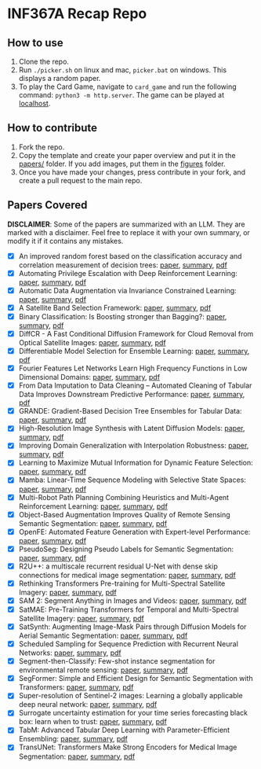 # INF367A Recap Repo


## How to use

1. Clone the repo.
2. Run `./picker.sh` on linux and mac, `picker.bat` on windows. This displays a random paper.
3. To play the Card Game, navigate to `card_game` and run the following command: `python3 -m http.server`. 
The game can be played at [localhost](http://localhost:8000/).


## How to contribute

1. Fork the repo.
2. Copy the template and create your paper overview and 
put it in the [papers/](./papers/) folder. If you add images, 
put them in the [figures](./papers/figures/) folder.
3. Once you have made your changes, 
press contribute in your fork, and create a pull request
to the main repo.


## Papers Covered

__DISCLAIMER__: Some of the papers are summarized with an LLM. 
They are marked with a disclaimer. Feel free to replace it with your own summary, or modify it 
if it contains any mistakes.

- [x] An improved random forest based on the classification accuracy and correlation measurement of decision trees: [paper](https://www.sciencedirect.com/science/article/pii/S0957417423020511), [summary](./papers/improved_random_forest.md), [pdf](./pdfs/improved_random_forest.pdf)
- [x] Automating Privilege Escalation with Deep Reinforcement Learning: [paper](https://dl.acm.org/doi/abs/10.1145/3474369.3486877), [summary](./papers/automatic_privilege_escalation.md), [pdf](./pdfs/automatic_privilege_escalation.pdf)
- [x] Automatic Data Augmentation via Invariance Constrained Learning: [paper](https://arxiv.org/abs/2209.15031), [summary](./papers/automatic_data_augmentation_via_invariance_constrained_learning.md), [pdf](./pdfs/automatic_data_augmentation_via_invariance_constrained_learning.pdf)
- [x] A Satellite Band Selection Framework: [paper](https://arxiv.org/abs/2404.02659), [summary](./papers/satellite_band_selection_framework.md), [pdf](./pdfs/satellite_band_selection_framework.pdf)
- [x] Binary Classification: Is Boosting stronger than Bagging?: [paper](https://arxiv.org/abs/2410.19200), [summary](./papers/is_boosting_stronger_than_bagging.md), [pdf](./pdfs/is_boosting_stronger_than_bagging.pdf)
- [x] DiffCR - A Fast Conditional Diffusion Framework for Cloud Removal from Optical Satellite Images: [paper](https://ieeexplore.ieee.org/document/10436560), [summary](./papers/diffCR.md), [pdf](./pdfs/diffCR.pdf)
- [x] Differentiable Model Selection for Ensemble Learning: [paper](https://arxiv.org/abs/2211.00251), [summary](./papers/differentiable_model_selection_for_ensemble_learning.md), [pdf](./pdfs/differentiable_model_selection_for_ensemble_learning.pdf)
- [x] Fourier Features Let Networks Learn High Frequency Functions in Low Dimensional Domains: [paper](https://proceedings.neurips.cc/paper_files/paper/2020/file/55053683268957697aa39fba6f231c68-Paper.pdf), [summary](./papers/fourier_features.md), [pdf](./pdfs/fourier_features.pdf)
- [x] From Data Imputation to Data Cleaning – Automated Cleaning of Tabular Data Improves Downstream Predictive Performance: [paper](https://proceedings.mlr.press/v238/jager24a/jager24a.pdf), [summary](./papers/automated_cleaning_of_tabular_data.md), [pdf](./pdfs/automated_cleaning_of_tabular_data.pdf)
- [x] GRANDE: Gradient-Based Decision Tree Ensembles for Tabular Data: [paper](https://arxiv.org/abs/2309.17130), [summary](./papers/GRANDE.md), [pdf](./pdfs/GRANDE.pdf)
- [x] High-Resolution Image Synthesis with Latent Diffusion Models: [paper](https://openaccess.thecvf.com/content/CVPR2022/papers/Rombach_High-Resolution_Image_Synthesis_With_Latent_Diffusion_Models_CVPR_2022_paper.pdf), [summary](./papers/high_resolution_image_sythesis.md), [pdf](./pdfs/high_resolution_image_sythesis.pdf)
- [x] Improving Domain Generalization with Interpolation Robustness: [paper](https://openreview.net/pdf?id=Yl_4LpR_3Z), [summary](./papers/improving_domain_generalization.md), [pdf](./pdfs/improving_domain_generalization.pdf)
- [x] Learning to Maximize Mutual Information for Dynamic Feature Selection: [paper](https://proceedings.mlr.press/v202/covert23a/covert23a.pdf), [summary](./papers/maximize_mutual_information.md), [pdf](./pdfs/maximize_mutual_information.pdf)
- [x] Mamba: Linear-Time Sequence Modeling with Selective State Spaces: [paper](https://arxiv.org/abs/2312.00752), [summary](./papers/mamba.md), [pdf](./pdfs/mamba.pdf)
- [x] Multi-Robot Path Planning Combining Heuristics and Multi-Agent Reinforcement Learning: [paper](https://arxiv.org/abs/2306.01270), [summary](./papers/multi_robot_path_planning.md), [pdf](./pdfs/multi_robot_path_planning.pdf)
- [x] Object-Based Augmentation Improves Quality of Remote Sensing Semantic Segmentation: [paper](https://arxiv.org/abs/2105.05516), [summary](./papers/object_based_augmentation.md), [pdf](./pdfs/object_based_augmentation.pdf)
- [x] OpenFE: Automated Feature Generation with Expert-level Performance: [paper](https://arxiv.org/abs/2211.12507), [summary](./papers/OpenFE.md), [pdf](./pdfs/OpenFE.pdf)
- [x] PseudoSeg: Designing Pseudo Labels for Semantic Segmentation: [paper](https://arxiv.org/abs/2010.09713), [summary](./papers/PseudoSeg.md), [pdf](./pdfs/PseudoSeg.pdf)
- [x] R2U++: a multiscale recurrent residual U-Net with dense skip connections for medical image segmentation: [paper](https://link.springer.com/content/pdf/10.1007/s00521-022-07419-7.pdf), [summary](./papers/r2u++.md), [pdf](./pdfs/r2u++.pdf)
- [x] Rethinking Transformers Pre-training for Multi-Spectral Satellite Imagery: [paper](https://arxiv.org/abs/2403.05419), [summary](./papers/SatMAE++.md), [pdf](./pdfs/SatMAE++.pdf)
- [x] SAM 2: Segment Anything in Images and Videos: [paper](https://arxiv.org/abs/2408.00714), [summary](./papers/SAM2.md), [pdf](./pdfs/SAM2.pdf)
- [x] SatMAE: Pre-Training Transformers for Temporal and Multi-Spectral Satellite Imagery: [paper](https://proceedings.neurips.cc/paper_files/paper/2022/file/01c561df365429f33fcd7a7faa44c985-Paper-Conference.pdf), [summary](./papers/SatMAE.md), [pdf](./pdfs/SatMAE.pdf)
- [x] SatSynth: Augmenting Image-Mask Pairs through Diffusion Models for Aerial Semantic Segmentation: [paper](https://arxiv.org/abs/2403.16605), [summary](./papers/SatSynth.md), [pdf](./pdfs/SatSynth.pdf)
- [x] Scheduled Sampling for Sequence Prediction with Recurrent Neural Networks: [paper](https://arxiv.org/abs/1506.03099), [summary](./papers/scheduled_sampling_for_sequence_prediction.md), [pdf](./pdfs/scheduled_sampling_for_sequence_prediction.pdf)
- [x] Segment-then-Classify: Few-shot instance segmentation for environmental remote sensing: [paper](https://www.climatechange.ai/papers/neurips2023/53), [summary](./papers/segment_then_classify.md), [pdf](./pdfs/segment_then_classify.pdf)
- [x] SegFormer: Simple and Efficient Design for Semantic Segmentation with Transformers: [paper](https://arxiv.org/abs/2105.15203), [summary](./papers/segformer.md), [pdf](./pdfs/segformer.pdf)
- [x] Super-resolution of Sentinel-2 images: Learning a globally applicable deep neural network: [paper](https://www.sciencedirect.com/science/article/pii/S0924271618302636), [summary](./papers/super_resolution.md), [pdf](./pdfs/super_resolution.pdf)
- [x] Surrogate uncertainty estimation for your time series forecasting black box: learn when to trust: [paper](https://ieeexplore.ieee.org/iel7/10411504/10411508/10411608.pdf), [summary](./papers/surrogate_uncertainty_model.md), [pdf](./pdfs/surrogate_uncertainty_model.pdf)
- [x] TabM: Advanced Tabular Deep Learning with Parameter-Efficient Ensembling: [paper](https://openreview.net/forum?id=Sd4wYYOhmY), [summary](./papers/TABM-README.md), [pdf](./pdfs/TABM-README.pdf)
- [x] TransUNet: Transformers Make Strong Encoders for Medical Image Segmentation: [paper](https://arxiv.org/abs/2102.04306), [summary](./papers/TransUNet.md), [pdf](./pdfs/TransUNet.pdf)
